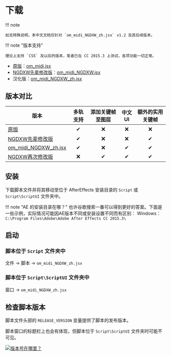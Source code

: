 # 下载

!!! note

    如无特殊说明，本中文文档仅针对 `om_midi_NGDXW_zh.jsx` v1.2 及其后续版本。

!!! note "版本支持"

    理论上支持 `CS5` 及以后的版本，笔者已在 CC 2015.3 上测试，各项功能一切正常。

- [原版](http://omino.com/pixelblog/2011/12/26/ae-hello-again-midi/)：[om_midi.jsx](http://omino.com/pixelblog/wp-content/uploads/2011/12/om_midi.jsx)
- [NGDXW先辈修改版](https://www.bilibili.com/read/cv170398)：[om_midi_NGDXW.jsx](http://download.doraemon.moe/om_midi.jsx)
- 汉化版：[om_midi_NGDXW_zh.jsx](https://github.com/Z4HD/om_midi_NGDXW_zh/raw/master/om_midi_NGDXW_zh.jsx)

## 版本对比


版本 | 多轨支持 | 添加关键帧至图层 | 中文UI | 额外的实用关键帧
-|:-:|:-:|:-:|:-:
[原版](http://omino.com/pixelblog/2011/12/26/ae-hello-again-midi/) | ✔ | ❌ | ❌ | ❌
[NGDXW先辈修改版](https://www.bilibili.com/read/cv170398) | ✔ | ❌ | ❌ | ✔
[om_midi_NGDXW_zh.jsx](https://github.com/Z4HD/om_midi_NGDXW_zh/raw/master/om_midi_NGDXW_zh.jsx) | ✔ | ❌ | ✔  | ✔
[NGDXW再次修改版](https://www.bilibili.com/read/cv1217487) | ❌ | ✔ | ✔  | ✔

## 安装

下载脚本文件并将其移动至位于 AfterEffects 安装目录的 `Script` 或 `Script\ScriptUI` 文件夹中。

!!! note "AE 的安装目录在哪？"
    也许谷歌搜索一番可以得到更好的答案。下面是一些示例，实际情况可能因AE版本不同或安装设置不同而有区别：
    Windows：`C:\Program Files\Adobe\Adobe After Effects CC 2015.3\`

## 启动

### 脚本位于 `Script` 文件夹中

文件 -> 脚本 -> `om_midi_NGDXW_zh.jsx`

### 脚本位于 `Script\ScriptUI` 文件夹中

窗口 -> `om_midi_NGDXW_zh.jsx`

## 检查脚本版本

脚本文件头部的 `RELEASE_VERSION` 变量提供了脚本的发布版本。

脚本窗口的标题栏上也会有体现，但脚本位于 `Script\ScriptUI` 文件夹时可能不可见。

[![版本号在哪里？](gallery/FindVersion.png)](gallery/FindVersion.png)